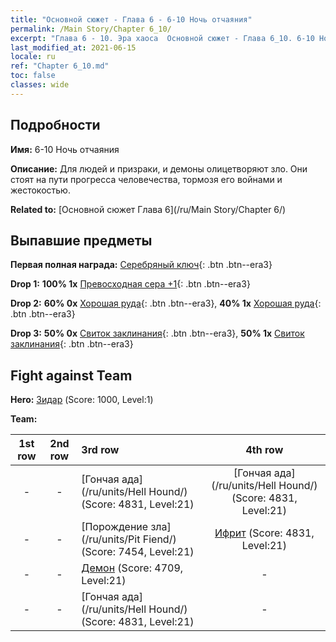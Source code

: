 ```yaml
---
title: "Основной сюжет - Глава 6 - 6-10 Ночь отчаяния"
permalink: /Main Story/Chapter 6_10/
excerpt: "Глава 6 - 10. Эра хаоса  Основной сюжет - Глава 6_10. 6-10 Ночь отчаяния"
last_modified_at: 2021-06-15
locale: ru
ref: "Chapter 6_10.md"
toc: false
classes: wide
---
```


## Подробности

 **Имя:** 6-10 Ночь отчаяния

 **Описание:** Для людей и призраки, и демоны олицетворяют зло. Они стоят на пути прогресса человечества, тормозя его войнами и жестокостью.

 **Related to:** [Основной сюжет Глава 6](/ru/Main Story/Chapter 6/)

## Выпавшие предметы

 **Первая полная награда:** [Серебряный ключ](/ItemsRU/con_693/){: .btn .btn--era3}

 **Drop 1:** **100% 1x** [Превосходная сера +1](/ItemsRU/mat_22/){: .btn .btn--era3}

 **Drop 2:** **60% 0x** [Хорошая руда](/ItemsRU/mat_12/){: .btn .btn--era3}, **40% 1x** [Хорошая руда](/ItemsRU/mat_12/){: .btn .btn--era3}

 **Drop 3:** **50% 0x** [Свиток заклинания](/ItemsRU/con_694/){: .btn .btn--era3}, **50% 1x** [Свиток заклинания](/ItemsRU/con_694/){: .btn .btn--era3}


## Fight against Team
 **Hero:** [Зидар](/ru/heroes/Zydar/) (Score: 1000, Level:1)

 **Team:**


  | 1st row | 2nd row | 3rd row | 4th row |
  |:----:|:----:|:----|:----:|
  | - | - | [Гончая ада](/ru/units/Hell Hound/) (Score: 4831, Level:21)  | [Гончая ада](/ru/units/Hell Hound/) (Score: 4831, Level:21)  |
  | - | - | [Порождение зла](/ru/units/Pit Fiend/) (Score: 7454, Level:21)  | [Ифрит](/ru/units/Efreeti/) (Score: 4831, Level:21)  |
  | - | - | [Демон](/ru/units/Demon/) (Score: 4709, Level:21)  | - |
  | - | - | [Гончая ада](/ru/units/Hell Hound/) (Score: 4831, Level:21)  | - |


